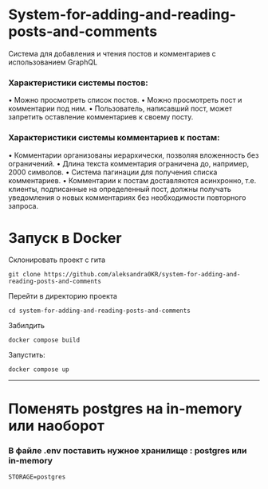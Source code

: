 # System-for-adding-and-reading-posts-and-comments
Cистема для добавления и чтения постов и комментариев с использованием GraphQL

### Характеристики системы постов:
•	Можно просмотреть список постов.
•	Можно просмотреть пост и комментарии под ним.
•	Пользователь, написавший пост, может запретить оставление комментариев к своему посту.

### Характеристики системы комментариев к постам:
•	Комментарии организованы иерархически, позволяя вложенность без ограничений.
•	Длина текста комментария ограничена до, например, 2000 символов.
•	Система пагинации для получения списка комментариев.
•	Комментарии к постам доставляются асинхронно, т.е. клиенты, подписанные на определенный пост, должны получать уведомления о новых комментариях без необходимости повторного запроса.

# Запуск в Docker
Склонировать проект с гита

```
git clone https://github.com/aleksandra0KR/system-for-adding-and-reading-posts-and-comments
```
Перейти в директорию проекта
```
cd system-for-adding-and-reading-posts-and-comments
```
Забилдить
```
docker compose build

```
Запустить:
```
docker compose up
```
---
# Поменять postgres на in-memory или наоборот

  ### В файле .env поставить нужное хранилище : postgres или in-memory

 ```
STORAGE=postgres
```

